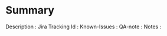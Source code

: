# Summary        

Description       :
Jira Tracking Id  :
Known-Issues      :
QA-note           :
Notes             :

